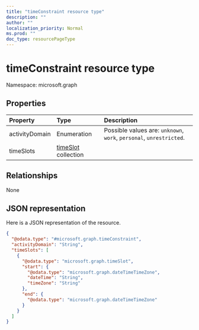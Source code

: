 ```yaml
---
title: "timeConstraint resource type"
description: ""
author: ""
localization_priority: Normal
ms.prod: ""
doc_type: resourcePageType
---
```


# timeConstraint resource type


Namespace: microsoft.graph



## Properties
|Property|Type|Description|
|:---|:---|:---|
|activityDomain|Enumeration| Possible values are: `unknown`, `work`, `personal`, `unrestricted`.|
|timeSlots|[timeSlot](../resources/timeslot.md) collection||

## Relationships
None

## JSON representation
Here is a JSON representation of the resource.
<!-- {
  "blockType": "resource",
  "@odata.type": "microsoft.graph.timeConstraint"
}
-->
``` json
{
  "@odata.type": "#microsoft.graph.timeConstraint",
  "activityDomain": "String",
  "timeSlots": [
    {
      "@odata.type": "microsoft.graph.timeSlot",
      "start": {
        "@odata.type": "microsoft.graph.dateTimeTimeZone",
        "dateTime": "String",
        "timeZone": "String"
      },
      "end": {
        "@odata.type": "microsoft.graph.dateTimeTimeZone"
      }
    }
  ]
}
```

